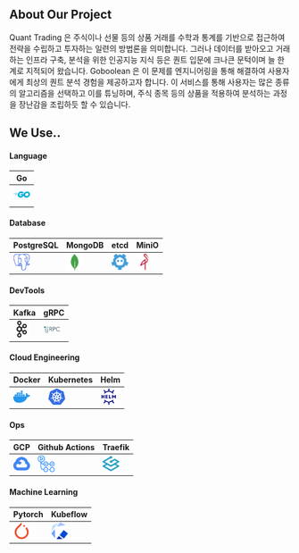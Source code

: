 

## About Our Project

Quant Trading 은 주식이나 선물 등의 상품 거래를 수학과 통계를 기반으로 접근하여 전략을 수립하고 투자하는 일련의 방법론을 의미합니다. 그러나 데이터를 받아오고 거래하는 인프라 구축, 분석을 위한 인공지능 지식 등은 퀀트 입문에 크나큰 문턱이며 늘 한계로 지적되어 왔습니다. Goboolean 은 이 문제를 엔지니어링을 통해 해결하여 사용자에게 최상의 퀀트 분석 경험을 제공하고자 합니다. 이 서비스를 통해 사용자는 많은 종류의 알고리즘을 선택하고 이를 튜닝하며, 주식 종목 등의 상품을 적용하여 분석하는 과정을 장난감을 조립하듯 할 수 있습니다.



## We Use..


#### Language

| Go |
| -- |
| <img src="https://raw.githubusercontent.com/Goboolean/.github/main/asset/go.svg" alt="Go" width="30px"> |


#### Database

| PostgreSQL | MongoDB | etcd | MiniO |
| -----------| ------- | ---- | ----- |
| <img src="https://raw.githubusercontent.com/Goboolean/.github/main/asset/postgresql.svg" width="30px"> | <img src="https://raw.githubusercontent.com/Goboolean/.github/main/asset/mongodb.svg" width="30px"> | <img src="https://raw.githubusercontent.com/Goboolean/.github/main/asset/etcd.svg" width="30px"> | <img src="https://raw.githubusercontent.com/Goboolean/.github/main/asset/minio.svg" width="30px"> | 


#### DevTools
| Kafka | gRPC | 
| ----- | ---- |
| <img src="https://raw.githubusercontent.com/Goboolean/.github/main/asset/apachekafka.svg" width="30px"> | <img src="https://raw.githubusercontent.com/Goboolean/.github/main/asset/grpc.svg" width="30px"> |


#### Cloud Engineering
| Docker | Kubernetes | Helm |
| ------ | ---------- | ---  |
| <img src="https://raw.githubusercontent.com/Goboolean/.github/main/asset/docker.svg" width="30px"> | <img src="https://raw.githubusercontent.com/Goboolean/.github/main/asset/kubernetes.svg" width="30px"> | <img src="https://raw.githubusercontent.com/Goboolean/.github/main/asset/helm.svg" width="30px"> |


#### Ops
| GCP | Github Actions | Traefik |
| --- | -------------- | ------- |
| <img src="https://raw.githubusercontent.com/Goboolean/.github/main/asset/googlecloud.svg" width="30px"> | <img src="https://raw.githubusercontent.com/Goboolean/.github/main/asset/githubactions.svg" width="30px"> | <img src="https://raw.githubusercontent.com/Goboolean/.github/main/asset/traefikproxy.svg" width="30px"> |


#### Machine Learning
| Pytorch | Kubeflow |
| ------- | -------- |
| <img src="https://raw.githubusercontent.com/Goboolean/.github/main/asset/pytorch.svg" width="30px"> | <img src="https://raw.githubusercontent.com/Goboolean/.github/main/asset/kubeflow.svg" width="30px"> |


